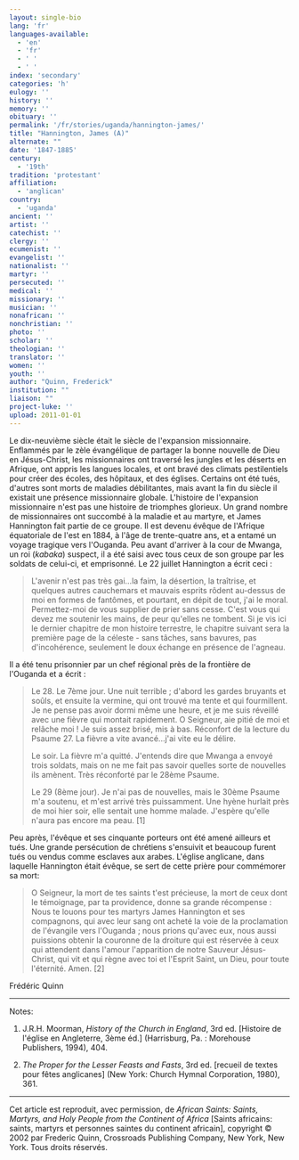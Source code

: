 ```yaml
---
layout: single-bio
lang: 'fr'
languages-available:
  - 'en'
  - 'fr'
  - ' '
  - ' '
index: 'secondary'
categories: 'h'
eulogy: ''
history: ''
memory: ''
obituary: ''
permalink: '/fr/stories/uganda/hannington-james/'
title: "Hannington, James (A)"
alternate: ""
date: '1847-1885'
century:
  - '19th'
tradition: 'protestant'
affiliation:
  - 'anglican'
country:
  - 'uganda'
ancient: ''
artist: ''
catechist: ''
clergy: ''
ecumenist: ''
evangelist: ''
nationalist: ''
martyr: ''
persecuted: ''
medical: ''
missionary: ''
musician: ''
nonafrican: ''
nonchristian: ''
photo: ''
scholar: ''
theologian: ''
translator: ''
women: ''
youth: ''
author: "Quinn, Frederick"
institution: ""
liaison: ""
project-luke: ''
upload: 2011-01-01
---
```




Le dix-neuvième siècle était le siècle de l'expansion missionnaire. Enflammés par le zèle évangélique de partager la bonne nouvelle de Dieu en Jésus-Christ, les missionnaires ont traversé les jungles et les déserts en Afrique, ont appris les langues locales, et ont bravé des climats pestilentiels pour créer des écoles, des hôpitaux, et des églises. Certains ont été tués, d'autres sont morts de maladies débilitantes, mais avant la fin du siècle il existait une présence missionnaire globale. L'histoire de l'expansion missionnaire n'est pas une histoire de triomphes glorieux. Un grand nombre de missionnaires ont succombé à la maladie et au martyre, et James Hannington fait partie de ce groupe. Il est devenu évêque de l'Afrique équatoriale de l'est en 1884, à l'âge de trente-quatre ans, et a entamé un voyage tragique vers l'Ouganda. Peu avant d'arriver à la cour de Mwanga, un roi (*kabaka*) suspect, il a été saisi avec tous ceux de son groupe par les soldats de celui-ci, et emprisonné. Le 22 juillet Hannington a écrit ceci :

> L'avenir n'est pas très gai…la faim, la désertion, la traîtrise, et quelques autres cauchemars et mauvais esprits rôdent au-dessus de moi en formes de fantômes, et pourtant, en dépit de tout, j'ai le moral. Permettez-moi de vous supplier de prier sans cesse. C'est vous qui devez me soutenir les mains, de peur qu'elles ne tombent. Si je vis ici le dernier chapitre de mon histoire terrestre, le chapitre suivant sera la première page de la céleste - sans tâches, sans bavures, pas d'incohérence, seulement le doux échange en présence de l'agneau.

Il a été tenu prisonnier par un chef régional près de la frontière de l'Ouganda et a écrit :

> Le 28. Le 7ème jour. Une nuit terrible ; d'abord les gardes bruyants et soûls, et ensuite la vermine, qui ont trouvé ma tente et qui fourmillent. Je ne pense pas avoir dormi même une heure, et je me suis réveillé avec une fièvre qui montait rapidement. O Seigneur, aie pitié de moi et relâche moi ! Je suis assez brisé, mis à bas. Réconfort de la lecture du Psaume 27. La fièvre a vite avancé...j'ai vite eu le délire.
> 
> Le soir. La fièvre m'a quitté. J'entends dire que Mwanga a envoyé trois soldats, mais on ne me fait pas savoir quelles sorte de nouvelles ils amènent. Très réconforté par le 28ème Psaume.
> 
> Le 29 (8ème jour). Je n'ai pas de nouvelles, mais le 30ème Psaume m'a soutenu, et m'est arrivé très puissamment. Une hyène hurlait près de moi hier soir, elle sentait une homme malade. J'espère qu'elle n'aura pas encore ma peau. [1]

Peu après, l'évêque et ses cinquante porteurs ont été amené ailleurs et tués. Une grande persécution de chrétiens s'ensuivit et beaucoup furent tués ou vendus comme esclaves aux arabes. L'église anglicane, dans laquelle Hannington était évêque, se sert de cette prière pour commémorer sa mort:

> O Seigneur, la mort de tes saints t'est précieuse, la mort de ceux dont le témoignage, par ta providence, donne sa grande récompense : Nous te louons pour tes martyrs James Hannington et ses compagnons, qui avec leur sang ont acheté la voie de la proclamation de l'évangile vers l'Ouganda ; nous prions qu'avec eux, nous aussi puissions obtenir la couronne de la droiture qui est réservée à ceux qui attendent dans l'amour l'apparition de notre Sauveur Jésus-Christ, qui vit et qui règne avec toi et l'Esprit Saint, un Dieu, pour toute l'éternité. Amen. [2]

Frédéric Quinn

---

Notes:

1. J.R.H. Moorman, *History of the Church in England*, 3rd ed. [Histoire de l'église en Angleterre, 3ème éd.] (Harrisburg, Pa. : Morehouse Publishers, 1994), 404.

2. *The Proper for the Lesser Feasts and Fasts*, 3rd ed. [recueil de textes pour fêtes anglicanes] (New York: Church Hymnal Corporation, 1980), 361.

---

Cet article est reproduit, avec permission, de *African Saints: Saints, Martyrs, and Holy People from the Continent of Africa* [Saints africains: saints, martyrs et personnes saintes du continent africain], copyright © 2002 par Frederic Quinn, Crossroads Publishing Company, New York, New York. Tous droits réservés.